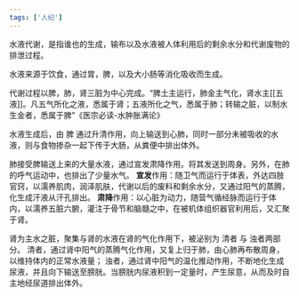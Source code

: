 ```yaml
---
tags: ['人纪']
---
```


水液代谢，是指谁也的生成，输布以及水液被人体利用后的剩余水分和代谢废物的排泄过程。

水液来源于饮食，通过胃，脾，以及大小肠等消化吸收而生成。

代谢过程以脾，肺，肾三脏为中心完成。“脾土主运行，肺金主气化，肾水主[[五液]]。凡五气所化之液，悉属于肾；五液所化之气，悉属于肺；转输之脏，以制水生金者，悉属于脾”《医宗必读-水肿胀满论》


水液生成后，由 脾 通过升清作用，向上输送到心肺，同时一部分未被吸收的水液，则与食物掺杂一起下传于大肠，从粪便中排出体外。

肺接受脾输送上来的大量水液，通过宣发肃降作用。将其发送到周身。另外，在肺的呼气运动中，也排出了少量水气。
	**宣发**作用：随卫气而运行于体表，外达四肢官窍，以濡养肌肉，润泽肌肤，代谢以后的废料和剩余水分，又通过阳气的蒸腾，化生成汗液从汗孔排出。
	**肃降**作用：以心脏为动力，随营气循经脉而运行于体内，以濡养五脏六腑，灌注于骨节和脑髓之中，在被机体组织器官利用后，又汇聚于肾。

肾为主水之脏，聚集与肾的水液在肾的气化作用下，被泌别为 清者 与 浊者两部分。
	清者，通过肾中阳气的蒸腾气化作用，又复上归于肺，由心肺再布散周身，以维持体内的正常水液量；
	浊者，通过肾中阳气的温化推动作用，不断地化生成尿液，并且向下输送至膀胱。当膀胱内尿液积到一定量时，产生尿意，从而及时自主地经尿道排出体外。